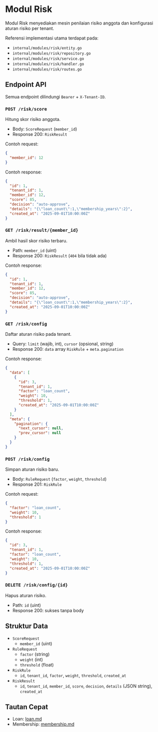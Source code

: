 # Modul Risk

Modul Risk menyediakan mesin penilaian risiko anggota dan konfigurasi aturan risiko per tenant.

Referensi implementasi utama terdapat pada:
- `internal/modules/risk/entity.go`
- `internal/modules/risk/repository.go`
- `internal/modules/risk/service.go`
- `internal/modules/risk/handler.go`
- `internal/modules/risk/routes.go`

## Endpoint API

Semua endpoint dilindungi `Bearer` + `X-Tenant-ID`.

### `POST /risk/score`
Hitung skor risiko anggota.

- Body: `ScoreRequest` (`member_id`)
- Response 200: `RiskResult`

Contoh request:
```json
{
  "member_id": 12
}
```

Contoh response:
```json
{
  "id": 1,
  "tenant_id": 1,
  "member_id": 12,
  "score": 85,
  "decision": "auto-approve",
  "details": "{\"loan_count\":1,\"membership_years\":2}",
  "created_at": "2025-09-01T10:00:00Z"
}
```

### `GET /risk/result/{member_id}`
Ambil hasil skor risiko terbaru.

- Path: `member_id` (uint)
- Response 200: `RiskResult` (`404` bila tidak ada)

Contoh response:
```json
{
  "id": 1,
  "tenant_id": 1,
  "member_id": 12,
  "score": 85,
  "decision": "auto-approve",
  "details": "{\"loan_count\":1,\"membership_years\":2}",
  "created_at": "2025-09-01T10:00:00Z"
}
```

### `GET /risk/config`
Daftar aturan risiko pada tenant.

- Query: `limit` (wajib, int), `cursor` (opsional, string)
- Response 200: `data` array `RiskRule` + `meta.pagination`

Contoh response:
```json
{
  "data": [
    {
      "id": 3,
      "tenant_id": 1,
      "factor": "loan_count",
      "weight": 10,
      "threshold": 1,
      "created_at": "2025-09-01T10:00:00Z"
    }
  ],
  "meta": {
    "pagination": {
      "next_cursor": null,
      "prev_cursor": null
    }
  }
}
```

### `POST /risk/config`
Simpan aturan risiko baru.

- Body: `RuleRequest` (`factor`, `weight`, `threshold`)
- Response 201: `RiskRule`

Contoh request:
```json
{
  "factor": "loan_count",
  "weight": 10,
  "threshold": 1
}
```

Contoh response:
```json
{
  "id": 3,
  "tenant_id": 1,
  "factor": "loan_count",
  "weight": 10,
  "threshold": 1,
  "created_at": "2025-09-01T10:00:00Z"
}
```

### `DELETE /risk/config/{id}`
Hapus aturan risiko.

- Path: `id` (uint)
- Response 200: sukses tanpa body

## Struktur Data

- `ScoreRequest`
  - `member_id` (uint)
- `RuleRequest`
  - `factor` (string)
  - `weight` (int)
  - `threshold` (float)
- `RiskRule`
  - `id`, `tenant_id`, `factor`, `weight`, `threshold`, `created_at`
- `RiskResult`
  - `id`, `tenant_id`, `member_id`, `score`, `decision`, `details` (JSON string), `created_at`

## Tautan Cepat

- Loan: [loan.md](loan.md)
- Membership: [membership.md](membership.md)

